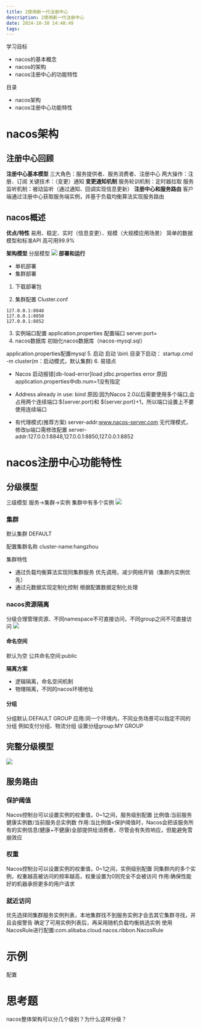 ```yaml
---
title: 2使用新一代注册中心
description: 2使用新一代注册中心
date: 2024-10-30 14:48:49
tags:
---
```


学习目标
- nacos的基本概念
- nacos的架构
- nacos注册中心的功能特性

目录
- nacos架构
- nacos注册中心功能特性


# nacos架构
## 注册中心回顾
**注册中心基本模型**
三大角色：服务提供者、服务消费者、注册中心
两大操作：注册、订阅
关键技术：（变更）通知
**变更通知机制**
服务轮训机制：定时器拉取
服务监听机制：被动监听（通过通知、回调实现信息更新）
**注册中心和服务路由**
客户端通过注册中心获取服务端实例，并基于负载均衡算法实现服务路由

## nacos概述
**优点/特性**
易用、稳定、实时（信息变更）、规模（大规模应用场景）
简单的数据模型和标准API
高可用99.9%

**架构模型**
分层模型
![](2-nacos架构.png)
**部署和运行**
- 单机部署
- 集群部署


1. 下载部署包

2. 集群配置
Cluster.conf 
```
127.0.0.1:8848
127.0.0.1:8850
127.0.0.1:8852
```
3. 实例端口配置
application.properties 配置端口  server.port=
4. nacos数据库
初始化nacos数据库（nacos-mysql.sql）

application.properties配置mysql
5. 启动
启动 \bin\ 目录下启动： startup.cmd -m cluster(m：启动模式，默认集群)
6. 易错点
- Nacos 启动报错[db-load-error]load jdbc.properties error
原因application.properties中db.num=1没有指定
- Address already in use: bind
原因:因为Nacos 2.0以后需要使用多个端口,会占用两个连续端口:${server.port}和 ${server.port}+1，所以端口设置上不要使用连续端口

- 有代理模式(推荐方案)
server-addr:www.nacos-server.com
无代理模式，修改ip端口需修改配置
server-addr:127.0.0.1:8848,127.0.0.1:8850,127.0.0.1:8852

# nacos注册中心功能特性
## 分级模型
三级模型
服务->集群->实例
集群中有多个实例
![](2-ncaos分级模型-3.png)
### 集群
默认集群 DEFAULT

配置集群名称
cluster-name:hangzhou

集群特性
- 通过负载均衡算法实现同集群服务
优先调用，减少网络开销（集群内实例优先）
- 通过元数据实现定制化控制
根据配置数据定制化处理

### nacos资源隔离
分级合理管理资源、不同namespace不可直接访问，不同group之间不可直接访问
![](2-资源隔离.png)

#### 命名空间
默认为空
公共命名空间:public

**隔离方案**
- 逻辑隔离，命名空间机制
- 物理隔离，不同的nacos环境地址
#### 分组
分组默认:DEFAULT GROUP
应用:同一个环境内，不同业务场景可以指定不同的分组
例如支付分组、物流分组
设置分组group:MY GROUP
## 完整分级模型
![](2-ncaos分级模型-5.png)

## 服务路由
### 保护阈值
Nacos控制台可以设置实例的权重值，0~1之间，服务级别配置
比例值:当前服务健康实例数/当前服务总实例数
作用:当比例值<保护阈值时，Nacos会把该服务所有的实例信息(健康+不健康)全部提供给消费者，尽管会有失败响应，但能避免雪崩效应

### 权重
Nacos控制台可以设置实例的权重值，0~1之间，实例级别配置
同集群内的多个实例，权重越高被访问的频率越高，权重设置为0则完全不会被访问
作用:确保性能好的机器承担更多的用户请求

### 就近访问
优先选择同集群服务实例列表，本地集群找不到服务实例才会去其它集群寻找，并且会报警告
确定了可用实例列表后，再采用随机负载均衡挑选实例
使用NacosRule进行配置:com.alibaba.cloud.nacos.ribbon.NacosRule

# 示例
配置

# 思考题
nacos整体架构可以分几个级别？为什么这样分级？